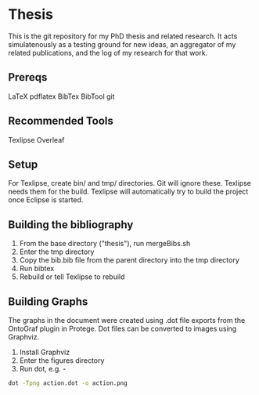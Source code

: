 # Thesis

This is the git repository for my PhD thesis and related research. It acts simulatenously as a testing ground for new ideas, an aggregator of my related publications, and the log of my research for that work.

## Prereqs

LaTeX
pdflatex
BibTex
BibTool
git

## Recommended Tools

Texlipse
Overleaf

## Setup

For Texlipse, create bin/ and tmp/ directories. Git will ignore these. Texlipse needs them for the build. Texlipse will automatically try to build the project once Eclipse is started. 

## Building the bibliography

1) From the base directory ("thesis"), run mergeBibs.sh
2) Enter the tmp directory
3) Copy the bib.bib file from the parent directory into the tmp directory
4) Run bibtex
5) Rebuild or tell Texlipse to rebuild

## Building Graphs

The graphs in the document were created using .dot file exports from the OntoGraf plugin in Protege. Dot files can be converted to images using Graphviz.

1) Install Graphviz
2) Enter the figures directory
3) Run dot, e.g. -

```bash
dot -Tpng action.dot -o action.png
```
